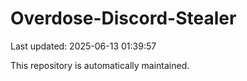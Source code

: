 # Overdose-Discord-Stealer

Last updated: 2025-06-13 01:39:57

This repository is automatically maintained.
